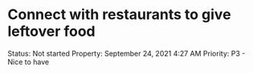# Connect with restaurants to give leftover food

Status: Not started
Property: September 24, 2021 4:27 AM
Priority: P3 - Nice to have